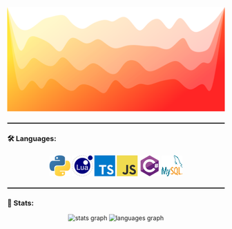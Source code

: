 
<div style="width: 100%;">
    <img src="logos/gr.svg">
</div>

###
<hr style="border:1px solid dimgrey">
<h3 align="left">🛠 Languages:</h3>

###

<div align="center">
<img src="logos/python_48x48.png">
<img src="logos/lua_48x48.png" alt="csharp">

<img src="logos/typescript_48x48.png">
<img src="logos/javascript_48x48.png">
<img src="logos/csharp_48x48.png" alt="csharp">
<img src="logos/mysql_48x48.png">
</div>

###
<hr style="border:1px solid dimgrey">

<h3 align="left">💾 Stats:</h3>
<div align="center">
  <img src="https://github-readme-stats.vercel.app/api?username=byBenPuls&hide_title=false&hide_rank=false&show_icons=true&include_all_commits=true&count_private=true&disable_animations=false&theme=dracula&locale=en&hide_border=false&order=1" height="150" alt="stats graph"  />
  <img src="https://github-readme-stats.vercel.app/api/top-langs?username=byBenPuls&locale=en&hide_title=false&layout=compact&card_width=320&langs_count=5&theme=dracula&hide_border=false&order=2" height="150" alt="languages graph"  />
</div>

